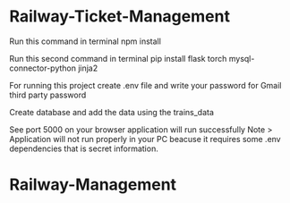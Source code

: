 # Railway-Ticket-Management
Run this command in terminal
npm install

Run this second command in terminal
pip install flask torch mysql-connector-python jinja2

For running this project create .env file and write your password for 
Gmail third party password 

Create database and add the data using the trains_data

See port 5000 on your browser application will run successfully
Note > Application will not run properly in your PC beacuse it requires some .env dependencies that is secret information.
# Railway-Management
